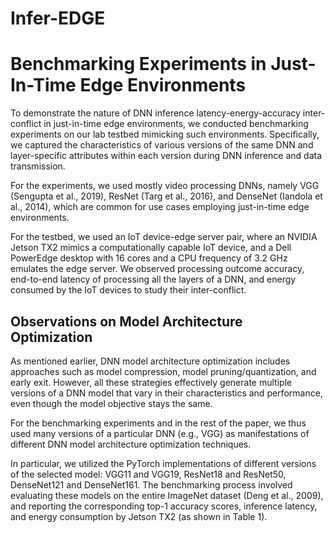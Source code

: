 # Infer-EDGE

# Benchmarking Experiments in Just-In-Time Edge Environments

To demonstrate the nature of DNN inference latency-energy-accuracy inter-conflict in just-in-time edge environments, we conducted benchmarking experiments on our lab testbed mimicking such environments. Specifically, we captured the characteristics of various versions of the same DNN and layer-specific attributes within each version during DNN inference and data transmission.

For the experiments, we used mostly video processing DNNs, namely VGG (Sengupta et al., 2019), ResNet (Targ et al., 2016), and DenseNet (Iandola et al., 2014), which are common for use cases employing just-in-time edge environments. 

For the testbed, we used an IoT device-edge server pair, where an NVIDIA Jetson TX2 mimics a computationally capable IoT device, and a Dell PowerEdge desktop with 16 cores and a CPU frequency of 3.2 GHz emulates the edge server. We observed processing outcome accuracy, end-to-end latency of processing all the layers of a DNN, and energy consumed by the IoT devices to study their inter-conflict.

## Observations on Model Architecture Optimization

As mentioned earlier, DNN model architecture optimization includes approaches such as model compression, model pruning/quantization, and early exit. However, all these strategies effectively generate multiple versions of a DNN model that vary in their characteristics and performance, even though the model objective stays the same. 

For the benchmarking experiments and in the rest of the paper, we thus used many versions of a particular DNN (e.g., VGG) as manifestations of different DNN model architecture optimization techniques.

In particular, we utilized the PyTorch implementations of different versions of the selected model: VGG11 and VGG19, ResNet18 and ResNet50, DenseNet121 and DenseNet161. The benchmarking process involved evaluating these models on the entire ImageNet dataset (Deng et al., 2009), and reporting the corresponding top-1 accuracy scores, inference latency, and energy consumption by Jetson TX2 (as shown in Table 1).
